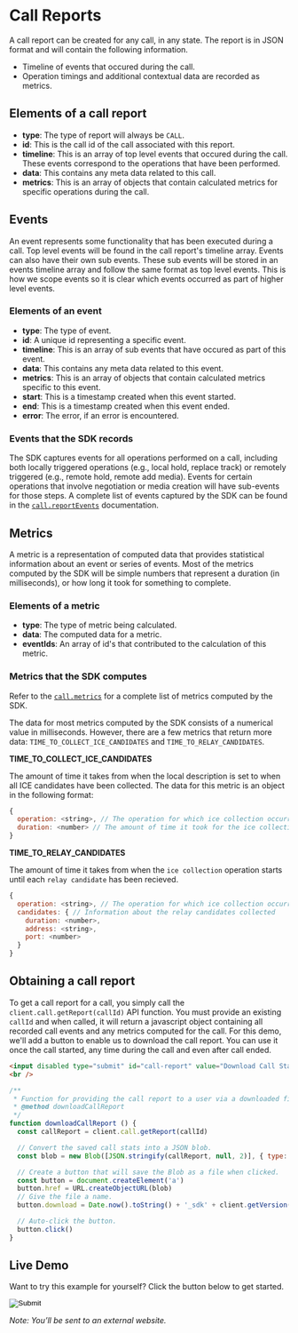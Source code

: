 # Call Reports
A call report can be created for any call, in any state. The report is in JSON format and will contain the following information.

- Timeline of events that occured during the call.
- Operation timings and additional contextual data are recorded as metrics.

## Elements of a call report
- **type**: The type of report will always be `CALL`.
- **id**: This is the call id of the call associated with this report.
- **timeline**: This is an array of top level events that occured during the call. These events correspond to the operations that have been performed.
- **data**: This contains any meta data related to this call.
- **metrics**: This is an array of objects that contain calculated metrics for specific operations during the call.

## Events
An event represents some functionality that has been executed during a call. Top level events will be found in the call report's timeline array. Events can also have their own sub events. These sub events will be stored in an events timeline array and follow the same format as top level events. This is how we scope events so it is clear which events occurred as part of higher level events.

### Elements of an event
- **type**: The type of event.
- **id**: A unique id representing a specific event.
- **timeline**: This is an array of sub events that have occured as part of this event.
- **data**: This contains any meta data related to this event.
- **metrics**: This is an array of objects that contain calculated metrics specific to this event.
- **start**: This is a timestamp created when this event started.
- **end**: This is a timestamp created when this event ended.
- **error**: The error, if an error is encountered.

### Events that the SDK records
The SDK captures events for all operations performed on a call, including both locally triggered operations (e.g., local hold, replace track) or remotely triggered (e.g., remote hold, remote add media). Events for certain operations that involve negotiation or media creation will have sub-events for those steps. A complete list of events captured by the SDK can be found in the [`call.reportEvents`](https://ribboncommunications.github.io/webrtc-js-sdk/docs/#callreportevents) documentation.

## Metrics
A metric is a representation of computed data that provides statistical information about an event or series of events. Most of the metrics computed by the SDK will be simple numbers that represent a duration (in milliseconds), or how long it took for something to complete.

### Elements of a metric
- **type**: The type of metric being calculated.
- **data**: The computed data for a metric.
- **eventIds**: An array of id's that contributed to the calculation of this metric.

### Metrics that the SDK computes
Refer to the [`call.metrics`](https://ribboncommunications.github.io/webrtc-js-sdk/docs/#callmetrics) for a complete list of metrics computed by the SDK.

The data for most metrics computed by the SDK consists of a numerical value in milliseconds. However, there are a few metrics that return more data: `TIME_TO_COLLECT_ICE_CANDIDATES` and `TIME_TO_RELAY_CANDIDATES`.

**TIME_TO_COLLECT_ICE_CANDIDATES**

The amount of time it takes from when the local description is set to when all ICE candidates have been collected.
The data for this metric is an object in the following format:
```javascript
{
  operation: <string>, // The operation for which ice collection occurred.
  duration: <number> // The amount of time it took for the ice collection to complete.
}
```

**TIME_TO_RELAY_CANDIDATES**

The amount of time it takes from when the `ice collection` operation starts until each `relay candidate` has been recieved.
```javascript
{
  operation: <string>, // The operation for which ice collection occurred.
  candidates: { // Information about the relay candidates collected
    duration: <number>,
    address: <string>,
    port: <number>
  }
}
```

## Obtaining a call report
To get a call report for a call, you simply call the `client.call.getReport(callId)` API function. You must provide an existing `callId` and when called, it will return a javascript object containing all recorded call events and any metrics computed for the call. For this demo, we'll add a button to enable us to download the call report. You can use it once the call started, any time during the call and even after call ended.

```html
<input disabled type="submit" id="call-report" value="Download Call Stats" onclick="downloadCallReport()" /> <br />
<br />
```

```javascript
/**
 * Function for providing the call report to a user via a downloaded file.
 * @method downloadCallReport
 */
function downloadCallReport () {
  const callReport = client.call.getReport(callId)

  // Convert the saved call stats into a JSON blob.
  const blob = new Blob([JSON.stringify(callReport, null, 2)], { type: 'application/json' })

  // Create a button that will save the Blob as a file when clicked.
  const button = document.createElement('a')
  button.href = URL.createObjectURL(blob)
  // Give the file a name.
  button.download = Date.now().toString() + '_sdk' + client.getVersion() + '_call_report.json'

  // Auto-click the button.
  button.click()
}
```

## Live Demo

Want to try this example for yourself? Click the button below to get started.

<form action="https://codepen.io/pen/define" method="POST" target="_blank" class="codepen-form"><input type="hidden" name="data" value=' {&quot;js&quot;:&quot;/**\n * Javascript SDK Call Reports Demo\n */\n\nconst defaultConfig = {\n  authentication: {\n    server: {\n      base: &apos;$SERVERBASE$&apos;\n    }\n  },\n  subscription: {\n    websocket: {\n      server: &apos;$SERVERBASE$&apos;\n    }\n  },\n  call: {\n    defaultPeerConfig: {\n      iceServers: [\n        {\n          urls: [&apos;turns:turn-$SERVERBASE$:443?transport=tcp&apos;]\n        }\n      ]\n    }\n  }\n}\n\nconst { create } = WebRTC\n\n// Setup WebrtcSDK with default configuration.\n// As part of configuration, we&apos;ll further apply some customization for logging.\nconst config = {\n  ...defaultConfig,\n  logs: {\n    logLevel: &apos;debug&apos;,\n    logActions: {\n      actionOnly: false,\n      exposePayloads: true\n    }\n  }\n}\n\nconst client = create(config)\n\n/*\n *  Authentication functionality.\n */\nfunction setCredentials () {\n  const username = document.getElementById(&apos;username&apos;).value\n  const password = document.getElementById(&apos;password&apos;).value\n\n  client.setCredentials({ username, password })\n}\n\nfunction subscribe () {\n  client.services.subscribe([&apos;call&apos;, &apos;Presence&apos;, &apos;IM&apos;], { forceLogOut: true })\n}\n\nfunction unsubscribe () {\n  client.services.unsubscribe([&apos;call&apos;, &apos;Presence&apos;, &apos;IM&apos;])\n}\n\n// Enable/disable all children of a given node\nfunction disableInput (elements, disable) {\n  for (let i = 0; i < elements.length; i++) {\n    let nodes = elements[i].getElementsByTagName(&apos;input&apos;)\n    for (let j = 0; j < nodes.length; j++) {\n      nodes[j].disabled = disable\n    }\n  }\n}\n\n// Setup a listener for changes in the connection state.\nclient.on(&apos;auth:change&apos;, function () {\n  const user = client.getUserInfo()\n  document.getElementById(&apos;current-user&apos;).innerHTML = user.username || &apos;None.&apos;\n  document.getElementById(&apos;subscribeBtn&apos;).disabled = !Boolean(user.username)\n  log(&apos;Credentials &apos; + (user.username ? &apos;set&apos; : &apos;unset&apos;))\n})\n\n// Setup a listener for authentication errors.\nclient.on(&apos;auth:error&apos;, function (params) {\n  log(&apos;Connect error: &apos; + params.error.message + &apos; (&apos; + params.error.code + &apos;)&apos;)\n})\n\n// Setup a listener for subscription changes\nclient.on(&apos;subscription:change&apos;, function (params) {\n  const services = client.services.getSubscriptions()\n  const isSubscribed = services.subscribed.length > 0\n  document.getElementById(&apos;is-subscribed&apos;).innerHTML = isSubscribed ? &apos;Subscribed.&apos; : &apos;Not subscribed.&apos;\n  document.getElementById(&apos;subscribeBtn&apos;).disabled = isSubscribed\n  document.getElementById(&apos;unsubscribeBtn&apos;).disabled = !isSubscribed\n  document.getElementById(&apos;setCredentials&apos;).disabled = isSubscribed\n  disableInput(document.getElementsByClassName(&apos;call-control&apos;), !isSubscribed)\n  // If there is a reason parameter, there was an issue with the subscription.\n  if (params.reason) {\n    log(&apos;Subscription state changed due to reason: &apos; + params.reason + &apos;. Subscribed services: &apos; + services.subscribed)\n  } else {\n    log(&apos;Subscription state changed. isPending: &apos; + services.isPending + &apos;. Subscribed services: &apos; + services.subscribed)\n  }\n})\n\n// Setup a listener for resubscription events\nclient.on(&apos;subscription:resub&apos;, function (params) {\n  log(&apos;Subscribed services: &apos; + params.isFailure ? &apos;Failed to resubscribe to services&apos; : &apos;Resubscribed to services&apos;)\n})\n\n// Setup a listener for subscription errors\nclient.on(&apos;subscription:error&apos;, function (params) {\n  const { code, message } = params.error\n  if (message.toLowerCase().includes(&apos;status code: 4&apos;)) {\n    // At a minimum, display a message to the user that the\n    // credentials were invalid, as this is a common use case.\n    alert(&apos;Invalid credentials. Ensure you got the right credentials.&apos;)\n  } else {\n    // Refer to `Handling Subscription Error` tutorial trail on\n    // various strategies in handling the rest of errors.\n  }\n  log(&apos;Subscription error: &apos; + message + &apos; (&apos; + code + &apos;)&apos;)\n})\n\n// Utility function for appending messages to the message div.\nfunction log (message) {\n  document.getElementById(&apos;messages&apos;).innerHTML += &apos;<div>&apos; + message + &apos;</div>&apos;\n}\n\n// Variable to keep track of the call.\nlet callId\n\n// Get user input and make a call to the callee.\nfunction makeCall () {\n  // Gather call options.\n  const callee = document.getElementById(&apos;callee&apos;).value\n\n  const mediaConstraints = {\n    audio: true,\n    video: false\n  }\n  callId = client.call.make(callee, mediaConstraints)\n}\n\n// Answer an incoming call.\nfunction answerCall () {\n  // Retrieve call state.\n  const call = client.call.getById(callId)\n  log(&apos;Answering call from &apos; + call.from)\n\n  const mediaConstraints = {\n    audio: true,\n    video: false\n  }\n  client.call.answer(callId, mediaConstraints)\n}\n\n// End an ongoing call.\nfunction endCall () {\n  // Retrieve call state.\n  const call = client.call.getById(callId)\n\n  log(&apos;Ending call with &apos; + call.from)\n  client.call.end(callId)\n}\n\n// Set listener for changes in a call&apos;s state.\nclient.on(&apos;call:stateChange&apos;, function (params) {\n  // Retrieve call state.\n  const call = client.call.getById(params.callId)\n\n  if (call.state === \&quot;Initiated\&quot;) {\n    document.getElementById(&apos;call-report&apos;).disabled = false\n  }\n  if (params.error && params.error.message) {\n    log(&apos;Error: &apos; + params.error.message)\n  }\n  log(&apos;Call state changed from &apos; + params.previous.state + &apos; to &apos; + call.state)\n})\n\n// Set listener for successful call starts & triggering point for starting stats collection.\nclient.on(&apos;call:start&apos;, function (params) {\n  log(&apos;Call successfully started. Waiting for response.&apos;)\n})\n\n// Set listener for incoming calls.\nclient.on(&apos;call:receive&apos;, function (params) {\n  // Keep track of the callId.\n  callId = params.callId\n\n  // Retrieve call information.\n  const call = client.call.getById(params.callId)\n  log(&apos;Received incoming call from &apos; + call.from)\n})\n\n\n/**\n * Function for providing the call report to a user via a downloaded file.\n * @method downloadCallReport\n */\nfunction downloadCallReport () {\n  const callReport = client.call.getReport(callId)\n\n  // Convert the saved call stats into a JSON blob.\n  const blob = new Blob([JSON.stringify(callReport, null, 2)], { type: &apos;application/json&apos; })\n\n  // Create a button that will save the Blob as a file when clicked.\n  const button = document.createElement(&apos;a&apos;)\n  button.href = URL.createObjectURL(blob)\n  // Give the file a name.\n  button.download = Date.now().toString() + &apos;_sdk&apos; + client.getVersion() + &apos;_call_report.json&apos;\n\n  // Auto-click the button.\n  button.click()\n}\n\n&quot;,&quot;html&quot;:&quot;<script src=\&quot;https://cdn.jsdelivr.net/gh/RibbonCommunications/webrtc-js-sdk@6.4.0-beta.1161/dist/webrtc.js\&quot;></script>\n<script src=\&quot;$DEFAULTCONFIGURL$\&quot;></script>\n\n<div>\n  <fieldset>\n    <legend>Set Credentials using your account information</legend>\n    User Email: <input type=\&quot;text\&quot; id=\&quot;username\&quot; /> Password:<input type=\&quot;password\&quot; id=\&quot;password\&quot; />\n    <input type=\&quot;submit\&quot; id=\&quot;setCredentials\&quot; value=\&quot;setCredentials\&quot; onclick=\&quot;setCredentials();\&quot; />\n    Current user: <span id=\&quot;current-user\&quot;>None.</span>\n  </fieldset>\n  <fieldset>\n    <legend>Subscribe</legend>\n    <input type=\&quot;submit\&quot; id=\&quot;subscribeBtn\&quot; disabled value=\&quot;Subscribe\&quot; onclick=\&quot;subscribe();\&quot; />\n    <input type=\&quot;submit\&quot; id=\&quot;unsubscribeBtn\&quot; disabled value=\&quot;Unsubscribe\&quot; onclick=\&quot;unsubscribe();\&quot; />\n    Current status: <span id=\&quot;is-subscribed\&quot;>Not subscribed.</span>\n  </fieldset>\n  <div class=\&quot;call-control\&quot;>\n    <fieldset>\n      <legend>Make a Call</legend>\n      <!-- User input for making a call. -->\n      <input disabled type=\&quot;button\&quot; value=\&quot;Make Call\&quot; onclick=\&quot;makeCall();\&quot; />\n      to <input disabled type=\&quot;text\&quot; id=\&quot;callee\&quot; />\n    </fieldset>\n\n    <fieldset>\n      <legend>Respond to a Call</legend>\n      <!-- User input for responding to an incoming call. -->\n      <input disabled type=\&quot;button\&quot; value=\&quot;Answer Call\&quot; onclick=\&quot;answerCall();\&quot; />\n    </fieldset>\n\n    <fieldset>\n      <legend>End a Call</legend>\n      <!-- User input for ending an ongoing call. -->\n      <input disabled type=\&quot;button\&quot; value=\&quot;End Call\&quot; onclick=\&quot;endCall();\&quot; />\n    </fieldset>\n  </div>\n  <div id=\&quot;remote-container\&quot;></div>\n\n  <br />\n  <div>Call Reports</div>\n</div>\n\n<input disabled type=\&quot;submit\&quot; id=\&quot;call-report\&quot; value=\&quot;Download Call Stats\&quot; onclick=\&quot;downloadCallReport()\&quot; /> <br />\n<br />\n\n  <fieldset>\n    <!-- Message output container. -->\n    <legend>Application Messages</legend>\n    <div id=\&quot;messages\&quot;></div>\n  </fieldset>\n</div>\n\n&quot;,&quot;css&quot;:&quot;&quot;,&quot;title&quot;:&quot;Javascript SDK Call Reports Demo&quot;,&quot;editors&quot;:101} '><input type="image" src="./TryItOn-CodePen.png"></form>

_Note: You’ll be sent to an external website._

